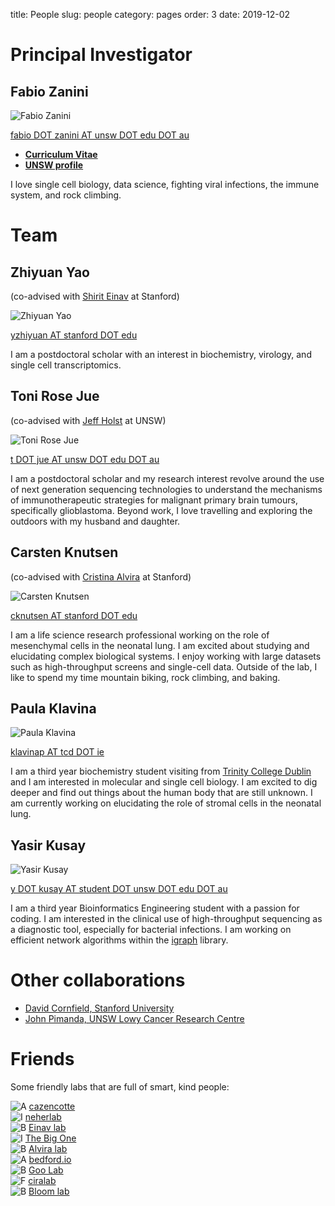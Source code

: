 title: People
slug: people
category: pages
order: 3
date: 2019-12-02

# Principal Investigator
## Fabio Zanini
![Fabio Zanini]({static}/images/people/fabio_zanini.jpg)

[fabio DOT zanini AT unsw DOT edu DOT au](mailto:fabio.zanini@unsw.edu.au)

- [**Curriculum Vitae**]({static}/images/fabio_zanini_cv.pdf)
- [**UNSW profile**](https://research.unsw.edu.au/people/dr-fabio-zanini)

I love single cell biology, data science, fighting viral infections, the immune system, and rock climbing.

# Team
## Zhiyuan Yao
(co-advised with [Shirit Einav](https://med.stanford.edu/einavlab/people.html) at Stanford)

![Zhiyuan Yao]({static}/images/people/zhiyuan_yao.jpg)

[yzhiyuan AT stanford DOT edu](mailto:yzhiyuan@stanford.edu)

I am a postdoctoral scholar with an interest in biochemistry, virology, and single cell transcriptomics.

## Toni Rose Jue
(co-advised with [Jeff Holst](https://medicalsciences.med.unsw.edu.au/people/associate-professor-jeff-holst) at UNSW)

![Toni Rose Jue]({static}/images/people/toni_rose_jue.jpg)

[t DOT jue AT unsw DOT edu DOT au](mailto:t.jue@unsw.edu.au)

I am a postdoctoral scholar and my research interest revolve around the use of next generation sequencing technologies
to understand the mechanisms of immunotherapeutic strategies for malignant primary brain tumours, specifically glioblastoma.
Beyond work, I love travelling and exploring the outdoors with my husband and daughter. 

## Carsten Knutsen
(co-advised with [Cristina Alvira](http://med.stanford.edu/alviralab/about.html) at Stanford)

![Carsten Knutsen]({static}/images/people/carsten_knutsen.jpg)

[cknutsen AT stanford DOT edu](mailto:cknutsen@stanford.edu)

I am a life science research professional working on the role of mesenchymal cells in the neonatal lung.
I am excited about studying and elucidating complex biological systems. I enjoy working with large datasets such as high-throughput screens and single-cell data.
Outside of the lab, I like to spend my time mountain biking, rock climbing, and baking. 

## Paula Klavina
![Paula Klavina]({static}/images/people/paula_klavina.jpg)

[klavinap AT tcd DOT ie](mailto:klavinap@tcd.ie)

I am a third year biochemistry student visiting from [Trinity College Dublin](https://www.tcd.ie/Biochemistry/) and I am interested in molecular and single cell biology. I am excited to dig deeper and find out things about the human body that are still unknown. I am currently working on elucidating the role of stromal cells in the neonatal lung.


## Yasir Kusay
![Yasir Kusay]({static}/images/people/yasir_kusay.jpg)

[y DOT kusay AT student DOT unsw DOT edu DOT au](mailto:y.kusay@student.unsw.edu.au)

I am a third year Bioinformatics Engineering student with a passion for coding. I am interested in the clinical use of high-throughput sequencing as a diagnostic tool, especially for bacterial infections. I am working on efficient network algorithms within the [igraph](https://igraph.org/) library.


# Other collaborations
- [David Cornfield, Stanford University](http://med.stanford.edu/cornfieldlab/Home.html)
- [John Pimanda, UNSW Lowy Cancer Research Centre](https://powcs.med.unsw.edu.au/people/associate-professor-john-pimanda)

# Friends
Some friendly labs that are full of smart, kind people:

![A](/images/a.png) [cazencotte](https://cazencott.info/)</br>
![I](/images/i.png) [neherlab](https://neherlab.org)</br>
![B](/images/b.png) [Einav lab](http://med.stanford.edu/einavlab.html)</br>
![I](/images/i.png) [The Big One](https://quakelab.stanford.edu)</br>
![B](/images/b.png) [Alvira lab](http://med.stanford.edu/alviralab.html)</br>
![A](/images/a.png) [bedford.io](https://bedford.io/)</br>
![B](/images/b.png) [Goo Lab](https://research.fhcrc.org/goo/en.html)</br>
![F](/images/f.png) [ciralab](http://www.ciralab.rowland.harvard.edu/)</br>
![B](/images/b.png) [Bloom lab](https://research.fhcrc.org/bloom/en.html)</br>
